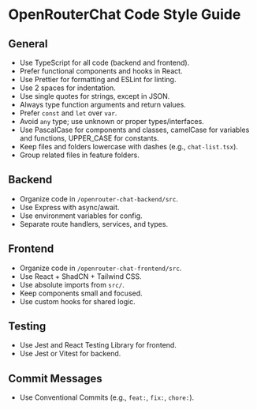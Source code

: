 # OpenRouterChat Code Style Guide

## General
- Use TypeScript for all code (backend and frontend).
- Prefer functional components and hooks in React.
- Use Prettier for formatting and ESLint for linting.
- Use 2 spaces for indentation.
- Use single quotes for strings, except in JSON.
- Always type function arguments and return values.
- Prefer `const` and `let` over `var`.
- Avoid `any` type; use unknown or proper types/interfaces.
- Use PascalCase for components and classes, camelCase for variables and functions, UPPER_CASE for constants.
- Keep files and folders lowercase with dashes (e.g., `chat-list.tsx`).
- Group related files in feature folders.

## Backend
- Organize code in `/openrouter-chat-backend/src`.
- Use Express with async/await.
- Use environment variables for config.
- Separate route handlers, services, and types.

## Frontend
- Organize code in `/openrouter-chat-frontend/src`.
- Use React + ShadCN + Tailwind CSS.
- Use absolute imports from `src/`.
- Keep components small and focused.
- Use custom hooks for shared logic.

## Testing
- Use Jest and React Testing Library for frontend.
- Use Jest or Vitest for backend.

## Commit Messages
- Use Conventional Commits (e.g., `feat:`, `fix:`, `chore:`).
